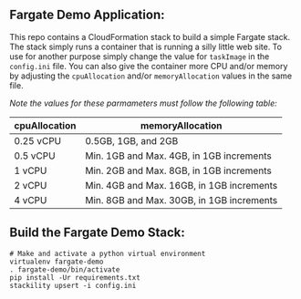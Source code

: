 ## Fargate Demo Application:
This repo contains a CloudFormation stack to build a simple Fargate stack. The
stack simply runs a container that is running a silly little web site. To use
for another purpose simply change the value for ```taskImage``` in the ```config.ini```
file. You can also give the container more CPU and/or memory by adjusting the
```cpuAllocation``` and/or ```memoryAllocation``` values in the same file. 

*Note the values for these parmameters must follow the following table:*

|cpuAllocation       |memoryAllocation                          |
|--------------------|------------------------------------------|
|0.25 vCPU           |0.5GB, 1GB, and 2GB                       |
|0.5 vCPU            |Min. 1GB and Max. 4GB, in 1GB increments  |
|1 vCPU              |Min. 2GB and Max. 8GB, in 1GB increments  |
|2 vCPU              |Min. 4GB and Max. 16GB, in 1GB increments |
|4 vCPU              |Min. 8GB and Max. 30GB, in 1GB increments |



## Build the Fargate Demo Stack:
```
# Make and activate a python virtual environment
virtualenv fargate-demo
. fargate-demo/bin/activate
pip install -Ur requirements.txt
stackility upsert -i config.ini
```
